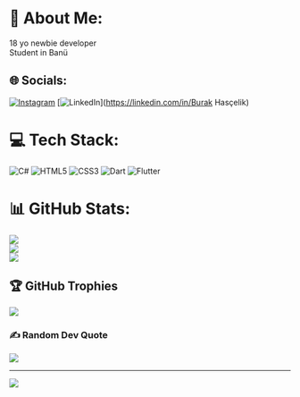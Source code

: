 # 💫 About Me:
18 yo newbie developer<br>Student in Banü <br>


## 🌐 Socials:
[![Instagram](https://img.shields.io/badge/Instagram-%23E4405F.svg?logo=Instagram&logoColor=white)](https://instagram.com/1pburak) [![LinkedIn](https://img.shields.io/badge/LinkedIn-%230077B5.svg?logo=linkedin&logoColor=white)](https://linkedin.com/in/Burak Hasçelik) 

# 💻 Tech Stack:
![C#](https://img.shields.io/badge/c%23-%23239120.svg?style=for-the-badge&logo=csharp&logoColor=white) ![HTML5](https://img.shields.io/badge/html5-%23E34F26.svg?style=for-the-badge&logo=html5&logoColor=white) ![CSS3](https://img.shields.io/badge/css3-%231572B6.svg?style=for-the-badge&logo=css3&logoColor=white) ![Dart](https://img.shields.io/badge/dart-%230175C2.svg?style=for-the-badge&logo=dart&logoColor=white) ![Flutter](https://img.shields.io/badge/Flutter-%2302569B.svg?style=for-the-badge&logo=Flutter&logoColor=white)
# 📊 GitHub Stats:
![](https://github-readme-stats.vercel.app/api?username=burak1910&theme=dark&hide_border=false&include_all_commits=true&count_private=true)<br/>
![](https://github-readme-streak-stats.herokuapp.com/?user=burak1910&theme=dark&hide_border=false)<br/>
![](https://github-readme-stats.vercel.app/api/top-langs/?username=burak1910&theme=dark&hide_border=false&include_all_commits=true&count_private=true&layout=compact)

## 🏆 GitHub Trophies
![](https://github-profile-trophy.vercel.app/?username=burak1910&theme=radical&no-frame=false&no-bg=true&margin-w=4)

### ✍️ Random Dev Quote
![](https://quotes-github-readme.vercel.app/api?type=horizontal&theme=radical)

---
[![](https://visitcount.itsvg.in/api?id=burak1910&icon=0&color=0)](https://visitcount.itsvg.in)

<!-- Proudly created with GPRM ( https://gprm.itsvg.in ) -->
